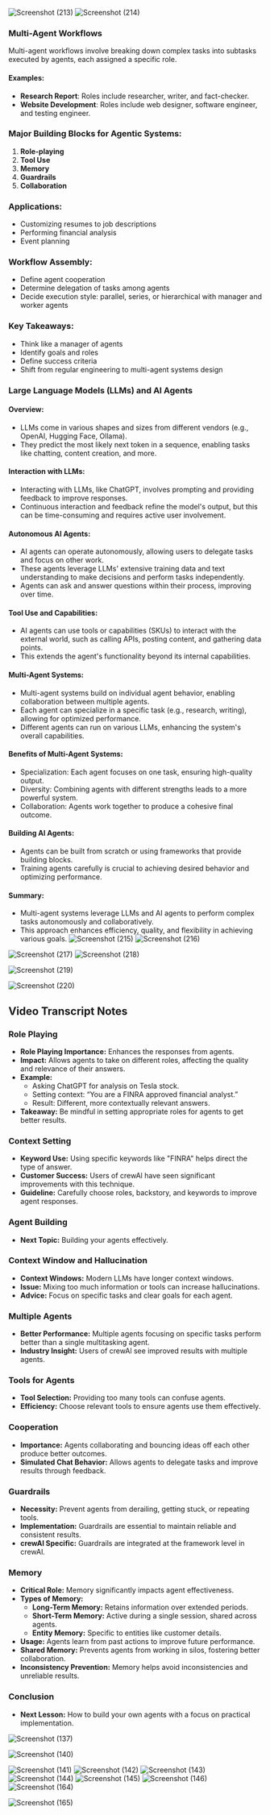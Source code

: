 ![Screenshot (213)](https://github.com/user-attachments/assets/56bd7acd-0d87-4900-b903-f0e77314590c)
![Screenshot (214)](https://github.com/user-attachments/assets/7ae8081b-b3f7-4ce6-b9ac-56ee6b202121)
### Multi-Agent Workflows

Multi-agent workflows involve breaking down complex tasks into subtasks executed by agents, each assigned a specific role.

#### Examples:
- **Research Report**: Roles include researcher, writer, and fact-checker.
- **Website Development**: Roles include web designer, software engineer, and testing engineer.

### Major Building Blocks for Agentic Systems:
1. **Role-playing**
2. **Tool Use**
3. **Memory**
4. **Guardrails**
5. **Collaboration**

### Applications:
- Customizing resumes to job descriptions
- Performing financial analysis
- Event planning

### Workflow Assembly:
- Define agent cooperation
- Determine delegation of tasks among agents
- Decide execution style: parallel, series, or hierarchical with manager and worker agents

### Key Takeaways:
- Think like a manager of agents
- Identify goals and roles
- Define success criteria
- Shift from regular engineering to multi-agent systems design
### Large Language Models (LLMs) and AI Agents
#### Overview:
- LLMs come in various shapes and sizes from different vendors (e.g., OpenAI, Hugging Face, Ollama).
- They predict the most likely next token in a sequence, enabling tasks like chatting, content creation, and more.

#### Interaction with LLMs:
- Interacting with LLMs, like ChatGPT, involves prompting and providing feedback to improve responses.
- Continuous interaction and feedback refine the model's output, but this can be time-consuming and requires active user involvement.

#### Autonomous AI Agents:
- AI agents can operate autonomously, allowing users to delegate tasks and focus on other work.
- These agents leverage LLMs' extensive training data and text understanding to make decisions and perform tasks independently.
- Agents can ask and answer questions within their process, improving over time.

#### Tool Use and Capabilities:
- AI agents can use tools or capabilities (SKUs) to interact with the external world, such as calling APIs, posting content, and gathering data points.
- This extends the agent's functionality beyond its internal capabilities.

#### Multi-Agent Systems:
- Multi-agent systems build on individual agent behavior, enabling collaboration between multiple agents.
- Each agent can specialize in a specific task (e.g., research, writing), allowing for optimized performance.
- Different agents can run on various LLMs, enhancing the system's overall capabilities.

#### Benefits of Multi-Agent Systems:
- Specialization: Each agent focuses on one task, ensuring high-quality output.
- Diversity: Combining agents with different strengths leads to a more powerful system.
- Collaboration: Agents work together to produce a cohesive final outcome.

#### Building AI Agents:
- Agents can be built from scratch or using frameworks that provide building blocks.
- Training agents carefully is crucial to achieving desired behavior and optimizing performance.

#### Summary:
- Multi-agent systems leverage LLMs and AI agents to perform complex tasks autonomously and collaboratively.
- This approach enhances efficiency, quality, and flexibility in achieving various goals.
![Screenshot (215)](https://github.com/user-attachments/assets/40026866-b422-42f3-9686-07f240cd3230)
![Screenshot (216)](https://github.com/user-attachments/assets/241fc2cf-5120-4c58-a806-1a80f4d9b8aa)

![Screenshot (217)](https://github.com/user-attachments/assets/b2bca7bb-efb8-4a27-ac4d-de8490d49685)
![Screenshot (218)](https://github.com/user-attachments/assets/9f8cc2c5-b687-45e0-a759-009cdbee5165)

![Screenshot (219)](https://github.com/user-attachments/assets/58b3afbe-fb4e-445d-a200-b0dd12f38f8b)

![Screenshot (220)](https://github.com/user-attachments/assets/5d2f4724-4968-4640-9309-380905db9367)
## Video Transcript Notes

### Role Playing
- **Role Playing Importance:** Enhances the responses from agents.
- **Impact:** Allows agents to take on different roles, affecting the quality and relevance of their answers.
- **Example:** 
  - Asking ChatGPT for analysis on Tesla stock.
  - Setting context: “You are a FINRA approved financial analyst.”
  - Result: Different, more contextually relevant answers.
- **Takeaway:** Be mindful in setting appropriate roles for agents to get better results.

### Context Setting
- **Keyword Use:** Using specific keywords like "FINRA" helps direct the type of answer.
- **Customer Success:** Users of crewAl have seen significant improvements with this technique.
- **Guideline:** Carefully choose roles, backstory, and keywords to improve agent responses.

### Agent Building
- **Next Topic:** Building your agents effectively.

### Context Window and Hallucination
- **Context Windows:** Modern LLMs have longer context windows.
- **Issue:** Mixing too much information or tools can increase hallucinations.
- **Advice:** Focus on specific tasks and clear goals for each agent.

### Multiple Agents
- **Better Performance:** Multiple agents focusing on specific tasks perform better than a single multitasking agent.
- **Industry Insight:** Users of crewAl see improved results with multiple agents.

### Tools for Agents
- **Tool Selection:** Providing too many tools can confuse agents.
- **Efficiency:** Choose relevant tools to ensure agents use them effectively.

### Cooperation
- **Importance:** Agents collaborating and bouncing ideas off each other produce better outcomes.
- **Simulated Chat Behavior:** Allows agents to delegate tasks and improve results through feedback.

### Guardrails
- **Necessity:** Prevent agents from derailing, getting stuck, or repeating tools.
- **Implementation:** Guardrails are essential to maintain reliable and consistent results.
- **crewAl Specific:** Guardrails are integrated at the framework level in crewAl.

### Memory
- **Critical Role:** Memory significantly impacts agent effectiveness.
- **Types of Memory:**
  - **Long-Term Memory:** Retains information over extended periods.
  - **Short-Term Memory:** Active during a single session, shared across agents.
  - **Entity Memory:** Specific to entities like customer details.
- **Usage:** Agents learn from past actions to improve future performance.
- **Shared Memory:** Prevents agents from working in silos, fostering better collaboration.
- **Inconsistency Prevention:** Memory helps avoid inconsistencies and unreliable results.

### Conclusion
- **Next Lesson:** How to build your own agents with a focus on practical implementation.

![Screenshot (137)](https://github.com/user-attachments/assets/72706a7d-19b9-49d6-a4bb-87bedc3fcc1a)


![Screenshot (140)](https://github.com/user-attachments/assets/ab34df85-7a20-48dc-946e-52bddbc0d71e)

![Screenshot (141)](https://github.com/user-attachments/assets/9702a8fb-806f-48e8-a538-9f1b48e93084)
![Screenshot (142)](https://github.com/user-attachments/assets/1fbe981b-4bb4-4079-9fb5-2d866b9cbf22)
![Screenshot (143)](https://github.com/user-attachments/assets/593b9fe6-4872-42f2-b7eb-5d16a5aa8d64)
![Screenshot (144)](https://github.com/user-attachments/assets/98eafac1-5222-4a9e-b7a0-421bbdd8866c)
![Screenshot (145)](https://github.com/user-attachments/assets/3bb25711-c908-45a2-bf62-2265e3dea302)
![Screenshot (146)](https://github.com/user-attachments/assets/da1671c7-c165-4359-a343-b26ffa57bfc6)
![Screenshot (164)](https://github.com/user-attachments/assets/999c32b0-7368-4d5f-b4ef-5bd630fac326)

![Screenshot (165)](https://github.com/user-attachments/assets/e5b2149c-e379-490f-8c0f-6159e8bf3c23)

